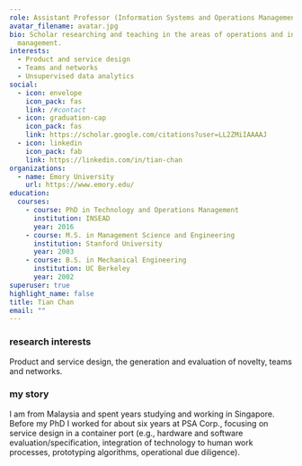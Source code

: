 ```yaml
---
role: Assistant Professor (Information Systems and Operations Management)
avatar_filename: avatar.jpg
bio: Scholar researching and teaching in the areas of operations and innovation
  management.
interests:
  - Product and service design
  - Teams and networks
  - Unsupervised data analytics
social:
  - icon: envelope
    icon_pack: fas
    link: /#contact
  - icon: graduation-cap
    icon_pack: fas
    link: https://scholar.google.com/citations?user=LL2ZMiIAAAAJ
  - icon: linkedin
    icon_pack: fab
    link: https://linkedin.com/in/tian-chan
organizations:
  - name: Emory University
    url: https://www.emory.edu/
education:
  courses:
    - course: PhD in Technology and Operations Management
      institution: INSEAD
      year: 2016
    - course: M.S. in Management Science and Engineering
      institution: Stanford University
      year: 2003
    - course: B.S. in Mechanical Engineering
      institution: UC Berkeley
      year: 2002
superuser: true
highlight_name: false
title: Tian Chan
email: ""
---
```

### research interests

Product and service design, the generation and evaluation of novelty, teams and networks.

### my story

I am from Malaysia and spent years studying and working in Singapore. Before my PhD I worked for about six years at PSA Corp., focusing on service design in a container port (e.g., hardware and software evaluation/specification, integration of technology to human work processes, prototyping algorithms, operational due diligence).
